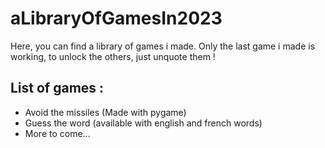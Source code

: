 # aLibraryOfGamesIn2023

Here, you can find a library of games i made.
Only the last game i made is working, to unlock the others, just unquote them !

## List of games :
- Avoid the missiles (Made with pygame)
- Guess the word (available with english and french words)
- More to come...
